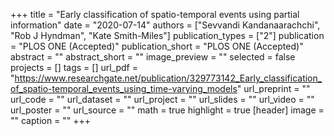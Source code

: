 +++
title = "Early classification of spatio-temporal events using partial information"
date = "2020-07-14"
authors = ["Sevvandi Kandanaarachchi", "Rob J Hyndman", "Kate Smith-Miles"]
publication_types = ["2"]
publication = "PLOS ONE (Accepted)"
publication_short = "PLOS ONE (Accepted)"
abstract = ""
abstract_short = ""
image_preview = ""
selected = false
projects = []
tags = []
url_pdf = "https://www.researchgate.net/publication/329773142_Early_classification_of_spatio-temporal_events_using_time-varying_models"
url_preprint = ""
url_code = ""
url_dataset = ""
url_project = ""
url_slides = ""
url_video = ""
url_poster = ""
url_source = ""
math = true
highlight = true
[header]
image = ""
caption = ""
+++
